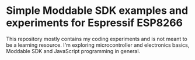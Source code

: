 # Simple Moddable SDK examples and experiments for Espressif ESP8266

This repository mostly contains my coding experiments and is not meant to be a learning resource. I'm exploring microcontroller and electronics basics, Moddable SDK and JavaScript programming in general.